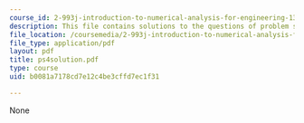 ```yaml
---
course_id: 2-993j-introduction-to-numerical-analysis-for-engineering-13-002j-spring-2005
description: This file contains solutions to the questions of problem set 4.
file_location: /coursemedia/2-993j-introduction-to-numerical-analysis-for-engineering-13-002j-spring-2005/b0081a7178cd7e12c4be3cffd7ec1f31_ps4solution.pdf
file_type: application/pdf
layout: pdf
title: ps4solution.pdf
type: course
uid: b0081a7178cd7e12c4be3cffd7ec1f31

---
```

None